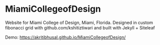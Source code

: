 # MiamiCollegeofDesign

Website for Miami College of Design, Miami, Florida. 
Designed in custom fibonacci grid with github.com/kshitiztiwari and built with Jekyll + Siteleaf


Demo: https://akritibhusal.github.io/MiamiCollegeofDesign/
